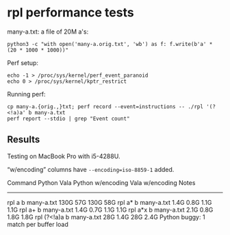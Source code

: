 # rpl performance tests

many-a.txt: a file of 20M a's:

```
python3 -c "with open('many-a.orig.txt', 'wb') as f: f.write(b'a' * (20 * 1000 * 1000))"
```

Perf setup:

```
echo -1 > /proc/sys/kernel/perf_event_paranoid
echo 0 > /proc/sys/kernel/kptr_restrict
```

Running perf:

```
cp many-a.{orig.,}txt; perf record --event=instructions -- ./rpl '(?<!a)a' b many-a.txt
perf report --stdio | grep "Event count"
```


## Results

Testing on MacBook Pro with i5-4288U.

“w/encoding” columns have `--encoding=iso-8859-1` added.

Command                     Python   Vala   Python w/encoding  Vala w/encoding  Notes
-------                     ------   ----   -----------------  ---------------  -----

rpl a b many-a.txt            130G    57G   130G                58G
rpl a* b many-a.txt           1.4G   0.8G   1.1G               1.1G
rpl a+ b many-a.txt           1.4G   0.7G   1.1G               1.1G
rpl a*x b many-a.txt          2.1G   0.8G   1.8G               1.8G
rpl (?<!a)a b many-a.txt       28G   1.4G    28G               2.4G              Python buggy: 1 match per buffer load
